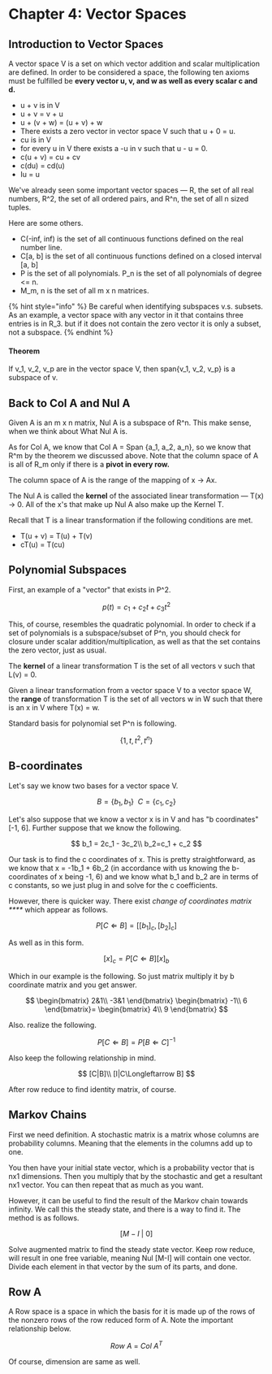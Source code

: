 # Chapter 4: Vector Spaces

## Introduction to Vector Spaces

A vector space V is a set on which vector addition and scalar multiplication are defined. In order to be considered a space, the following ten axioms must be fulfilled be **every vector u, v, and w as well as every scalar c and d.**

* u + v is in V
* u + v = v + u
* u + \(v + w\) = \(u + v\) + w
* There exists a zero vector in vector space V such that u + 0 = u.
* cu is in V
* for every u in V there exists a -u in v such that u - u = 0.
* c\(u + v\) = cu + cv
* c\(du\) = cd\(u\)
* Iu = u

We've already seen some important vector spaces — R, the set of all real numbers, R^2, the set of all ordered pairs, and R^n, the set of all n sized tuples.

Here are some others.

* C\(-inf, inf\) is the set of all continuous functions defined on the real number line.
* C\[a, b\] is the set of all continuous functions defined on a closed interval \[a, b\]
* P is the set of all polynomials. P\_n is the set of all polynomials of degree &lt;= n.
* M\_m, n is the set of all m x n matrices.

{% hint style="info" %}
Be careful when identifying subspaces v.s. subsets. As an example, a vector space with any vector in it that contains three entries is in R\_3. but if it does not contain the zero vector it is only a subset, not a subspace.
{% endhint %}

#### Theorem

If v\_1, v\_2, v\_p are in the vector space V, then span{v\_1, v\_2, v\_p} is a subspace of v.

## Back to Col A and Nul A

Given A is an m x n matrix, Nul A is a subspace of R^n. This make sense, when we think about What Nul A is.

As for Col A, we know that Col A = Span {a\_1, a\_2, a\_n}, so we know that R^m by the theorem we discussed above. Note that the column space of A is all of R\_m only if there is a **pivot in every row.**

The column space of A is the range of the mapping of x -&gt; Ax.

The Nul A is called the **kernel** of the associated linear transformation — T\(x\) -&gt; 0. All of the x's that make up Nul A also make up the Kernel T.

Recall that T is a linear transformation if the following conditions are met.

* T\(u + v\) = T\(u\) + T\(v\)
* cT\(u\) = T\(cu\)

## Polynomial Subspaces

First, an example of a "vector" that exists in P^2.

$$
p(t)= c_1 + c_2t + c_3t^2
$$

This, of course, resembles the quadratic polynomial. In order to check if a set of polynomials is a subspace/subset of P^n, you should check for closure under scalar addition/multiplication, as well as that the set contains the zero vector, just as usual.

The **kernel** of a linear transformation T is the set of all vectors v such that L\(v\) = 0.

Given a linear transformation from a vector space V to a vector space W, the **range** of transformation T is the set of all vectors w in W such that there is an x in V where T\(x\) = w.

Standard basis for polynomial set P^n is following.

$$
\{1, t, t^2, t^n\}
$$

## B-coordinates

Let's say we know two bases for a vector space V.

$$
B= \{b_1, b_1\}\ \ C=\{c_1, c_2\}
$$

Let's also suppose that we know a vector x is in V and has "b coordinates" \[-1, 6\]. Further suppose that we know the following.

$$
b_1 = 2c_1 - 3c_2\\
b_2=c_1 + c_2
$$

Our task is to find the c coordinates of x. This is pretty straightforward, as we know that x = -1b\_1 + 6b\_2 \(in accordance with us knowing the b-coordinates of x being -1, 6\) and we know what b\_1 and b\_2 are in terms of c constants, so we just plug in and solve for the c coefficients.

However, there is quicker way. There exist _change of coordinates matrix ****_ which appear as follows.

$$
P [C\Longleftarrow B]=[[b_1]_c, [b_2]_c]
$$

As well as in this form.

$$
[x]_c=P [C\Longleftarrow B][x]_b
$$

Which in our example is the following. So just matrix multiply it by b coordinate matrix and you get answer.

$$
\begin{bmatrix}
2&1\\
-3&1
\end{bmatrix}
\begin{bmatrix}
-1\\
6
\end{bmatrix}=
\begin{bmatrix}
4\\
9
\end{bmatrix}
$$



Also. realize the following.

$$
P [C\Longleftarrow B]=P [B\Longleftarrow C]^{-1}
$$

Also keep the following relationship in mind.

$$
[C|B]\\
[I|C\Longleftarrow B]
$$

After row reduce to find identity matrix, of course.

## Markov Chains

First we need definition. A stochastic matrix is a matrix whose columns are probability columns. Meaning that the elements in the columns add up to one.

You then have your initial state vector, which is a probability vector that is nx1 dimensions. Then you multiply that by the stochastic and get a resultant nx1 vector. You can then repeat that as much as you want.

However, it can be useful to find the result of the Markov chain towards infinity. We call this the steady state, and there is a way to find it. The method is as follows.

$$
[M-I \ |\  0]
$$

Solve augmented matrix to find the steady state vector. Keep row reduce, will result in one free variable, meaning Nul \[M-I\] will contain one vector. Divide each element in that vector by the sum of its parts, and done.

## Row A

A Row space is a space in which the basis for it is made up of the rows of the nonzero rows of the row reduced form of A. Note the important relationship below.

$$
Row\ A\ =\ Col \ A^T
$$

Of course, dimension are same as well. 

